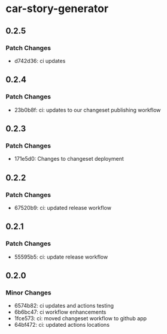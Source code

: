 # car-story-generator

## 0.2.5

### Patch Changes

- d742d36: ci updates

## 0.2.4

### Patch Changes

- 23b0b8f: ci: updates to our changeset publishing workflow

## 0.2.3

### Patch Changes

- 171e5d0: Changes to changeset deployment

## 0.2.2

### Patch Changes

- 67520b9: ci: updated release workflow

## 0.2.1

### Patch Changes

- 55595b5: ci: update release workflow

## 0.2.0

### Minor Changes

- 6574b82: ci updates and actions testing
- 6b6bc47: ci workflow enhancements
- 1fce573: ci: moved changeset workflow to github app
- 64bf472: ci: updated actions locations
